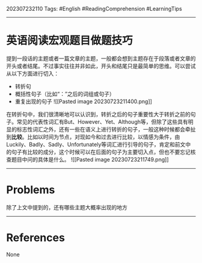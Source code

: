 202307232110
Tags: #English #ReadingComprehension #LearningTips 

--- 
# 英语阅读宏观题目做题技巧
提到一段话的主题或者一篇文章的主题，一般都会想到主题存在于段落或者文章的开头或者结尾。不过事实往往并非如此，开头和结尾只是最简单的思维。可以尝试从以下方面进行切入：
- 转折句
- 概括性句子（比如“：”之后的词组或句子）
- 重复出现的句子
![[Pasted image 20230723211400.png]]

在转折句中，我们很清晰地可以认识到，转折之后的句子重要性大于转折之前的句子。常见的代表性词汇有But、However、Yet、Although等，但除了这些具有明显的标志性词汇之外，还有一些在语义上进行转折的句子，一般这种时候都会牵扯到**比较**。比如以时间为节点，对现如今和过去进行比较，以情感为条件，由Luckily、Badly、Sadly、Unfortunately等词汇进行引导的句子，肯定和前文中的句子有比较的成分，这个时候可以在后面的句子为主要切入点，但也不要忘记核查题目中问的具体是什么。
![[Pasted image 20230723211749.png]]

---
# Problems
除了上文中提到的，还有哪些主题大概率出现的地方

---
# References
None